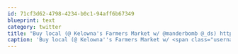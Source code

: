 ```yaml
---
id: 71cf3d62-4798-4234-b0c1-94aff6b67349
blueprint: text
category: twitter
title: "Buy local (@ Kelowna's Farmers Market w/ @manderbomb @_ds) http://4sq.com/pvUd59"
caption: 'Buy local (@ Kelowna''s Farmers Market w/ <span class="username username_linked">@<a href="https://twitter.com/manderbomb" title="Amanda">manderbomb</a></span> <span class="username username_linked">@<a href="https://twitter.com/_ds" title="Dustin Senos">_ds</a></span>) http://4sq.com/pvUd59'
---
```

